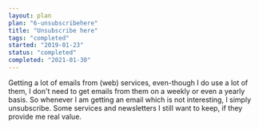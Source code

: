 ```yaml
---
layout: plan
plan: "6-unsubscribehere"
title: "Unsubscribe here"
tags: "completed"
started: "2019-01-23"
status: "completed"
completed: "2021-01-30"
---
```


Getting a lot of emails from (web) services, even-though I do use a lot of them, I don't need to get emails from them on a weekly or even a yearly basis. So whenever I am getting an email which is not interesting, I simply unsubscribe. Some services and newsletters I still want to keep, if they provide me real value.
